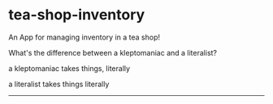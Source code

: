# tea-shop-inventory
An App for managing inventory in a tea shop!


What's the difference between a kleptomaniac and a literalist?

a kleptomaniac takes things, literally

a literalist takes things literally

***************
